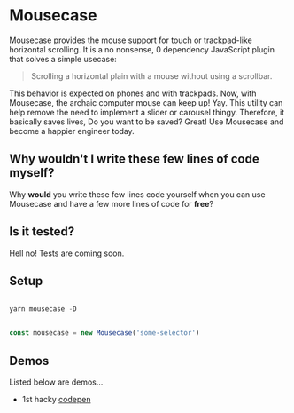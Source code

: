 # Mousecase

Mousecase provides the mouse support for touch or trackpad-like horizontal scrolling.
It is a no nonsense, 0 dependency JavaScript plugin that solves a simple usecase:

> Scrolling a horizontal plain with a mouse without using a scrollbar.

This behavior is expected on phones and with trackpads. Now, with Mousecase, the archaic computer mouse can keep up! Yay.
This utility can help remove the need to implement a slider or carousel thingy. Therefore, it basically saves lives,
Do you want to be saved? Great! Use Mousecase and become a happier engineer today.

## Why wouldn't I write these few lines of code myself?

Why **would** you write these few lines code yourself when you can use Mousecase and have a few more lines of code for **free**?

## Is it tested?

Hell no! Tests are coming soon.


## Setup

```javascript

yarn mousecase -D

```

```javascript

const mousecase = new Mousecase('some-selector')

```

## Demos

Listed below are demos...

- 1st hacky [codepen](https://codepen.io/yowainwright/pen/d2fa41088f4d40dd9dd55fa72d60441f)
